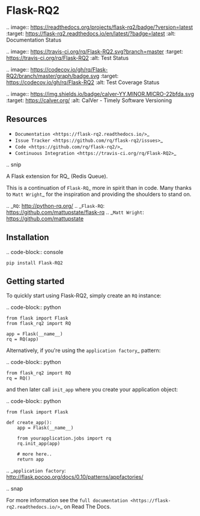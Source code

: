 Flask-RQ2
=========

.. image:: https://readthedocs.org/projects/flask-rq2/badge/?version=latest
   :target: https://flask-rq2.readthedocs.io/en/latest/?badge=latest
   :alt: Documentation Status

.. image:: https://travis-ci.org/rq/Flask-RQ2.svg?branch=master
   :target: https://travis-ci.org/rq/Flask-RQ2
   :alt: Test Status

.. image:: https://codecov.io/gh/rq/Flask-RQ2/branch/master/graph/badge.svg
   :target: https://codecov.io/gh/rq/Flask-RQ2
   :alt: Test Coverage Status

.. image:: https://img.shields.io/badge/calver-YY.MINOR.MICRO-22bfda.svg
   :target: https://calver.org/
   :alt: CalVer - Timely Software Versioning

Resources
---------

- `Documentation <https://flask-rq2.readthedocs.io/>`_
- `Issue Tracker <https://github.com/rq/flask-rq2/issues>`_
- `Code <https://github.com/rq/flask-rq2/>`_
- `Continuous Integration <https://travis-ci.org/rq/Flask-RQ2>`_

.. snip

A Flask extension for RQ_ (Redis Queue).

This is a continuation of `Flask-RQ`_ more in spirit than in code. Many thanks
to `Matt Wright`_ for the inspiration and providing the shoulders to stand on.

.. _`RQ`: http://python-rq.org/
.. _`Flask-RQ`: https://github.com/mattupstate/flask-rq
.. _`Matt Wright`: https://github.com/mattupstate

Installation
------------

.. code-block:: console

    pip install Flask-RQ2

Getting started
---------------

To quickly start using Flask-RQ2, simply create an ``RQ`` instance:

.. code-block:: python

    from flask import Flask
    from flask_rq2 import RQ

    app = Flask(__name__)
    rq = RQ(app)

Alternatively, if you're using the `application factory`_ pattern:

.. code-block:: python

    from flask_rq2 import RQ
    rq = RQ()

and then later call ``init_app`` where you create your application object:

.. code-block:: python

    from flask import Flask

    def create_app():
        app = Flask(__name__)

        from yourapplication.jobs import rq
        rq.init_app(app)

        # more here..
        return app

.. _`application factory`: http://flask.pocoo.org/docs/0.10/patterns/appfactories/

.. snap

For more information see the `full documentation
<https://flask-rq2.readthedocs.io/>`_  on Read The Docs.
